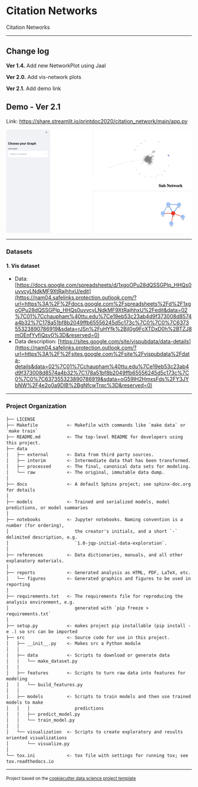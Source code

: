 Citation Networks
==============================

Citation Networks

--------

## Change log
**Ver 1.4.** Add new NetworkPlot using Jaal  

**Ver 2.0.** Add vis-network plots

**Ver 2.1.** Add demo link


## Demo - Ver 2.1
Link: https://share.streamlit.io/printdoc2020/citation_network/main/app.py




![image](https://github.com/iDataVisualizationLab/C/blob/master/citation_networks/reports/figures/demo_ver2dot1.png)






------------
### Datasets
#### 1. Vis dataset
- Data: [https://docs.google.com/spreadsheets/d/1xgoOPu28dQSSGPIp_HHQs0uvvcyLNdkMF9XtRajhhxU/edit](https://nam04.safelinks.protection.outlook.com/?url=https%3A%2F%2Fdocs.google.com%2Fspreadsheets%2Fd%2F1xgoOPu28dQSSGPIp_HHQs0uvvcyLNdkMF9XtRajhhxU%2Fedit&data=02%7C01%7Cchaupham%40ttu.edu%7Ce19eb53c23ab4d9f373008d8574a4b32%7C178a51bf8b2049ffb65556245d5c173c%7C0%7C0%7C637355323890786919&sdata=rJSn%2FuHYfk%2BjI0g9FcXTDxD0h%2BTZJ8mOEnfYyfiQsv0%3D&reserved=0)
- Data description: [https://sites.google.com/site/vispubdata/data-details](https://nam04.safelinks.protection.outlook.com/?url=https%3A%2F%2Fsites.google.com%2Fsite%2Fvispubdata%2Fdata-details&data=02%7C01%7Cchaupham%40ttu.edu%7Ce19eb53c23ab4d9f373008d8574a4b32%7C178a51bf8b2049ffb65556245d5c173c%7C0%7C0%7C637355323890786919&sdata=oG59IH2HmxsFds%2FY3JYbNW%2F4e2o0a9DlB%2BgNfcwTrqc%3D&reserved=0)

------------
### Project Organization

    ├── LICENSE
    ├── Makefile           <- Makefile with commands like `make data` or `make train`
    ├── README.md          <- The top-level README for developers using this project.
    ├── data
    │   ├── external       <- Data from third party sources.
    │   ├── interim        <- Intermediate data that has been transformed.
    │   ├── processed      <- The final, canonical data sets for modeling.
    │   └── raw            <- The original, immutable data dump.
    │
    ├── docs               <- A default Sphinx project; see sphinx-doc.org for details
    │
    ├── models             <- Trained and serialized models, model predictions, or model summaries
    │
    ├── notebooks          <- Jupyter notebooks. Naming convention is a number (for ordering),
    │                         the creator's initials, and a short `-` delimited description, e.g.
    │                         `1.0-jqp-initial-data-exploration`.
    │
    ├── references         <- Data dictionaries, manuals, and all other explanatory materials.
    │
    ├── reports            <- Generated analysis as HTML, PDF, LaTeX, etc.
    │   └── figures        <- Generated graphics and figures to be used in reporting
    │
    ├── requirements.txt   <- The requirements file for reproducing the analysis environment, e.g.
    │                         generated with `pip freeze > requirements.txt`
    │
    ├── setup.py           <- makes project pip installable (pip install -e .) so src can be imported
    ├── src                <- Source code for use in this project.
    │   ├── __init__.py    <- Makes src a Python module
    │   │
    │   ├── data           <- Scripts to download or generate data
    │   │   └── make_dataset.py
    │   │
    │   ├── features       <- Scripts to turn raw data into features for modeling
    │   │   └── build_features.py
    │   │
    │   ├── models         <- Scripts to train models and then use trained models to make
    │   │   │                 predictions
    │   │   ├── predict_model.py
    │   │   └── train_model.py
    │   │
    │   └── visualization  <- Scripts to create exploratory and results oriented visualizations
    │       └── visualize.py
    │
    └── tox.ini            <- tox file with settings for running tox; see tox.readthedocs.io


--------

<p><small>Project based on the <a target="_blank" href="https://drivendata.github.io/cookiecutter-data-science/">cookiecutter data science project template</a></p>
